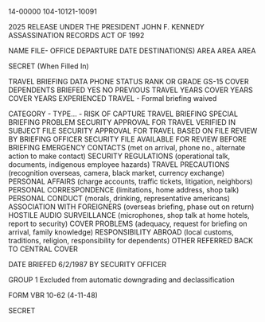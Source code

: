 14-00000
104-10121-10091

2025 RELEASE UNDER THE PRESIDENT JOHN F. KENNEDY ASSASSINATION RECORDS ACT OF 1992

NAME
FILE-
OFFICE
DEPARTURE DATE
DESTINATION(S)
AREA
AREA
AREA

SECRET
(When Filled In)

TRAVEL BRIEFING DATA
PHONE
STATUS
RANK OR GRADE GS-15
COVER
DEPENDENTS BRIEFED
YES NO
PREVIOUS TRAVEL
YEARS
COVER
YEARS
COVER
YEARS
EXPERIENCED TRAVEL - Formal briefing waived

CATEGORY -
TYPE... -
RISK OF CAPTURE TRAVEL BRIEFING
SPECIAL BRIEFING PROBLEM
SECURITY APPROVAL FOR TRAVEL VERIFIED IN SUBJECT FILE
SECURITY APPROVAL FOR TRAVEL BASED ON FILE REVIEW BY BRIEFING OFFICER
SECURITY FILE AVAILABLE FOR REVIEW BEFORE BRIEFING
EMERGENCY CONTACTS (met on arrival, phone no., alternate action to make contact)
SECURITY REGULATIONS (operational talk, documents, indigenous employee hazards)
TRAVEL PRECAUTIONS (recognition overseas, camera, black market, currency exchange)
PERSONAL AFFAIRS (charge accounts, traffic tickets, litigation, neighbors)
PERSONAL CORRESPONDENCE (limitations, home address, shop talk)
PERSONAL CONDUCT (morals, drinking, representative americans)
ASSOCIATION WITH FOREIGNERS (overseas briefing, phase out on return)
HOSTILE AUDIO SURVEILLANCE (microphones, shop talk at home hotels, report to security)
COVER PROBLEMS (adequacy, request for briefing on arrival, family knowledge)
RESPONSIBILITY ABROAD (local customs, traditions, religion, responsibility for dependents)
OTHER
REFERRED BACK TO CENTRAL COVER

DATE BRIEFED 6/2/1987
BY
SECURITY OFFICER

GROUP 1
Excluded from automatic
downgrading and declassification

FORM VBR
10-62 (4-11-48)

SECRET
